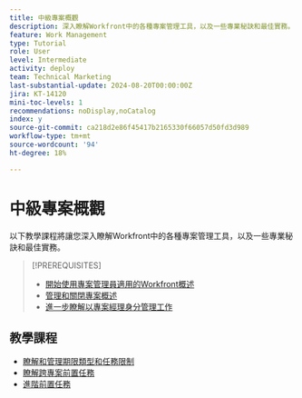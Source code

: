 ```yaml
---
title: 中級專案概觀
description: 深入瞭解Workfront中的各種專案管理工具，以及一些專業秘訣和最佳實務。
feature: Work Management
type: Tutorial
role: User
level: Intermediate
activity: deploy
team: Technical Marketing
last-substantial-update: 2024-08-20T00:00:00Z
jira: KT-14120
mini-toc-levels: 1
recommendations: noDisplay,noCatalog
index: y
source-git-commit: ca218d2e86f45417b2165330f66057d50fd3d989
workflow-type: tm+mt
source-wordcount: '94'
ht-degree: 18%

---
```



# 中級專案概觀

以下教學課程將讓您深入瞭解Workfront中的各種專案管理工具，以及一些專業秘訣和最佳實務。

>[!PREREQUISITES]
>
>* [開始使用專案管理員適用的Workfront概述](https://experienceleague.adobe.com/?recommended=Workfront-U-1-2022.1.planners)
>* [管理和關閉專案概述](https://experienceleague.adobe.com/?recommended=Workfront-U-1-2022.2.planners)
>* [進一步瞭解以專案經理身分管理工作](https://experienceleague.adobe.com/?recommended=Workfront-U-1-2022.3.planners)

## 教學課程

* [瞭解和管理期限類型和任務限制](/help/manage-work/intermediate-projects/understand-and-manage-duration-types-and-task-constraints.md)
* [瞭解跨專案前置任務](/help/manage-work/intermediate-projects/understand-cross-project-predecessors.md)
* [進階前置任務](/help/manage-work/intermediate-projects/advanced-predecessors.md)

